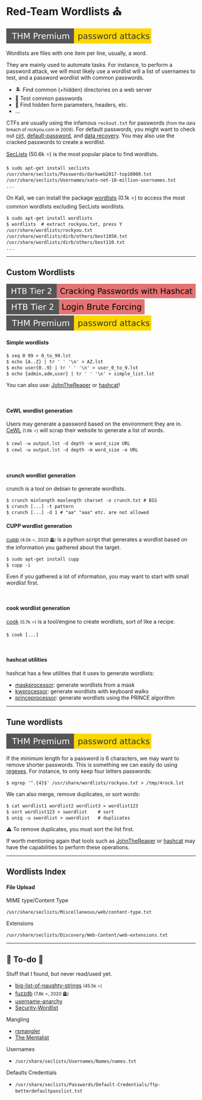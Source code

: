 # Red-Team Wordlists ⛪

[![passwordattacks](../../../_badges/thmp/passwordattacks.svg)](https://tryhackme.com/room/passwordattacks)

<div class="row row-cols-lg-2"><div>

Wordlists are files with one item per line, usually, a word.

They are mainly used to automate tasks. For instance, to perform a password attack, we will most likely use a wordlist will a list of usernames to test, and a password wordlist with common passwords.

* 🏝️ Find common (+hidden) directories on a web server
* 🔑 Test common passwords
* 🥷 Find hidden form parameters, headers, etc.
* ...

CTFs are usually using the infamous `rockout.txt` for passwords  <small>(from the data breach of rockyou.com in 2009)</small>. For default passwords, you might want to check out [cirt](https://cirt.net/passwords), [default-password](https://default-password.info/), and [data recovery](https://datarecovery.com/rd/default-passwords/). You may also use the cracked passwords to create a wordlist.


</div><div>

[SecLists](https://github.com/danielmiessler/SecLists) (50.6k ⭐) is the most popular place to find wordlists.

```shell!
$ sudo apt-get install seclists
/usr/share/seclists/Passwords/darkweb2017-top10000.txt
/usr/share/seclists/Usernames/xato-net-10-million-usernames.txt
...
```

On Kali, we can install the package [wordlists](https://github.com/drtychai/wordlists) (0.1k ⭐) to access the most common wordlists excluding SecLists wordlists.

```shell!
$ sudo apt-get install wordlists
$ wordlists  # extract rockyou.txt, press Y
/usr/share/wordlists/rockyou.txt
/usr/share/wordlists/dirb/others/best1050.txt
/usr/share/wordlists/dirb/others/best110.txt
...
```
</div></div>

<hr class="sep-both">

## Custom Wordlists

[![crackingpasswordswithhashcat](../../../_badges/htb/crackingpasswordswithhashcat.svg)](https://academy.hackthebox.com/course/preview/cracking-passwords-with-hashcat)
[![loginbruteforcing](../../../_badges/htb/loginbruteforcing.svg)](https://academy.hackthebox.com/course/preview/login-brute-forcing)
[![passwordattacks](../../../_badges/thmp/passwordattacks.svg)](https://tryhackme.com/room/passwordattacks)

<div class="row row-cols-md-2"><div>

#### Simple wordlists

```shell!
$ seq 0 99 > 0_to_99.lst
$ echo {A..Z} | tr ' ' '\n' > AZ.lst
$ echo user{0..9} | tr ' ' '\n' > user_0_to_9.lst
$ echo {admin,adm,user} | tr ' ' '\n' > simple_list.lst
```

You can also use: [JohnTheReaper](/cybersecurity/cryptography/algorithms/hashing/cracking/john.md#wordlist-generation) or [hashcat](/cybersecurity/cryptography/algorithms/hashing/cracking/hashcat.md#wordlist-generation)!

<br>

#### CeWL wordlist generation

Users may generate a password based on the environment they are in. [CeWL](https://github.com/digininja/CeWL) <small>(1.6k ⭐)</small> will scrap their website to generate a list of words.  

```ps
$ cewl -w output.lst -d depth -m word_size URL
$ cewl -w output.lst -d depth -m word_size -e URL
```

<br>

#### crunch wordlist generation

crunch is a tool on debian to generate wordlists.

```shell!
$ crunch minlength maxlength charset -o crunch.txt # BIG
$ crunch [...] -t pattern
$ crunch [...] -d 1 # "aa" "aaa" etc. are not allowed
```
</div><div>

#### CUPP wordlist generation

[cupp](https://github.com/Mebus/cupp) <small>(4.0k ⭐, 2020 🪦)</small> is a python script that generates a wordlist based on the information you gathered about the target.

```shell!
$ sudo apt-get install cupp
$ cupp -i
```

Even if you gathered a lot of information, you may want to start with small wordlist first.

<br>

#### cook wordlist generation

[cook](https://github.com/glitchedgitz/cook) <small>(0.7k ⭐)</small> is a tool/engine to create wordlists, sort of like a recipe.

```shell!
$ cook [...]
```

<br>

#### hashcat utilities

hashcat has a few utilities that it uses to generate wordlists:

* [maskprocessor](https://github.com/hashcat/maskprocessor): generate wordlists from a mask
* [kwprocessor](https://github.com/hashcat/kwprocessor): generate wordlists with keyboard walks
* [princeprocessor](https://github.com/hashcat/princeprocessor): generate wordlists using the PRINCE algorithm
</div></div>

<hr class="sep-both">

## Tune wordlists

[![passwordattacks](../../../_badges/thmp/passwordattacks.svg)](https://tryhackme.com/room/passwordattacks)

<div class="row row-cols-lg-2"><div>

If the minimum length for a password is 6 characters, we may want to remove shorter passwords. This is something we can easily do using [regexes](/tools-and-frameworks/knowledge/regex/index.md). For instance, to only keep four letters passwords:

```shell!
$ egrep '^.{4}$' /usr/share/wordlists/rockyou.txt > /tmp/4rock.lst
```

We can also merge, remove duplicates, or sort words:

```shell!
$ cat wordlist1 wordlist2 wordlist3 > wordlist123
$ sort wordlist123 > swordlist    # sort
$ uniq -u swordlist > uwordlist   # duplicates
```

⚠️ To remove duplicates, you must sort the list first.
</div><div>

If worth mentioning again that tools such as [JohnTheReaper](/cybersecurity/cryptography/algorithms/hashing/cracking/john.md#wordlist-generation) or [hashcat](/cybersecurity/cryptography/algorithms/hashing/cracking/hashcat.md#wordlist-generation) may have the capabilities to perform these operations.
</div></div>

<hr class="sep-both">

## Wordlists Index

<div class="row row-cols-lg-2"><div>

#### File Upload

MIME type/Content Type

```text!
/usr/share/seclists/Miscellaneous/web/content-type.txt
```

Extensions

```text!
/usr/share/seclists/Discovery/Web-Content/web-extensions.txt
```
</div><div>
</div></div>

<hr class="sep-both">

## 👻 To-do 👻

Stuff that I found, but never read/used yet.

<div class="row row-cols-lg-2"><div>

* [big-list-of-naughty-strings](https://github.com/minimaxir/big-list-of-naughty-strings) <small>(45.5k ⭐)</small>
* [fuzzdb](https://github.com/fuzzdb-project/fuzzdb) <small>(7.8k ⭐, 2020 🪦)</small>
* [username-anarchy](https://github.com/urbanadventurer/username-anarchy)
* [Security-Wordlist](https://github.com/DragonJAR/Security-Wordlist/)

Mangling

* [rsmangler](https://github.com/digininja/RSMangler)
* [The Mentalist](https://github.com/sc0tfree/mentalist)
</div><div>

Usernames

* `/usr/share/seclists/Usernames/Names/names.txt`

Defaults Credentials

* `/usr/share/seclists/Passwords/Default-Credentials/ftp-betterdefaultpasslist.txt`
</div></div>